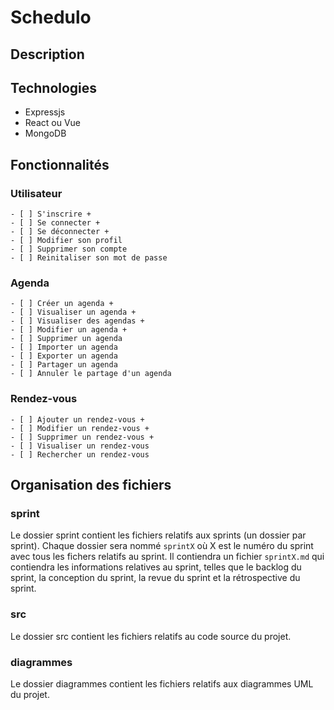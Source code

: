 # Schedulo

## Description


## Technologies
- Expressjs
- React ou Vue
- MongoDB
## Fonctionnalités

### Utilisateur
    - [ ] S'inscrire +
    - [ ] Se connecter +
    - [ ] Se déconnecter +
    - [ ] Modifier son profil
    - [ ] Supprimer son compte
    - [ ] Reinitaliser son mot de passe

### Agenda

    - [ ] Créer un agenda +
    - [ ] Visualiser un agenda +
    - [ ] Visualiser des agendas +
    - [ ] Modifier un agenda +
    - [ ] Supprimer un agenda
    - [ ] Importer un agenda
    - [ ] Exporter un agenda
    - [ ] Partager un agenda
    - [ ] Annuler le partage d'un agenda

### Rendez-vous

    - [ ] Ajouter un rendez-vous +
    - [ ] Modifier un rendez-vous +
    - [ ] Supprimer un rendez-vous +
    - [ ] Visualiser un rendez-vous
    - [ ] Rechercher un rendez-vous

## Organisation des fichiers

### sprint
Le dossier sprint contient les fichiers relatifs aux sprints (un dossier par sprint). Chaque dossier sera nommé `sprintX` où X est le numéro du sprint avec tous les fichers relatifs au sprint. Il contiendra un fichier `sprintX.md` qui contiendra les informations relatives au sprint, telles que le backlog du sprint, la conception du sprint, la revue du sprint et la rétrospective du sprint.

### src
Le dossier src contient les fichiers relatifs au code source du projet.

### diagrammes
Le dossier diagrammes contient les fichiers relatifs aux diagrammes UML du projet.